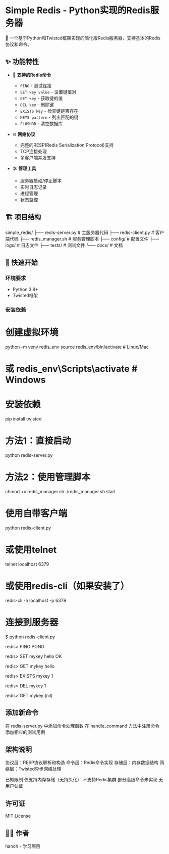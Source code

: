 # Simple Redis - Python实现的Redis服务器

🚀 一个基于Python和Twisted框架实现的简化版Redis服务器，支持基本的Redis协议和命令。

## ✨ 功能特性

- 🔧 **支持的Redis命令**
  - `PING` - 测试连接
  - `SET key value` - 设置键值对
  - `GET key` - 获取键的值
  - `DEL key` - 删除键
  - `EXISTS key` - 检查键是否存在
  - `KEYS pattern` - 列出匹配的键
  - `FLUSHDB` - 清空数据库

- 🌐 **网络协议**
  - 完整的RESP(Redis Serialization Protocol)支持
  - TCP连接处理
  - 多客户端并发支持

- 🛠️ **管理工具**
  - 服务器启动/停止脚本
  - 实时日志记录
  - 进程管理
  - 状态监控

## 🏗️ 项目结构
simple_redis/
├── redis-server.py # 主服务器代码
├── redis-client.py # 客户端代码
├── redis_manager.sh # 服务管理脚本
├── config/ # 配置文件
├── logs/ # 日志文件
├── tests/ # 测试文件
└── docs/ # 文档

## 🚀 快速开始

### 环境要求

- Python 3.8+
- Twisted框架

### 安装依赖

# 创建虚拟环境
python -m venv redis_env
source redis_env/bin/activate  # Linux/Mac
# 或 redis_env\Scripts\activate  # Windows

# 安装依赖
pip install twisted

# 方法1：直接启动
python redis-server.py

# 方法2：使用管理脚本
chmod +x redis_manager.sh
./redis_manager.sh start

# 使用自带客户端
python redis-client.py

# 或使用telnet
telnet localhost 6379

# 或使用redis-cli（如果安装了）
redis-cli -h localhost -p 6379

# 连接到服务器
$ python redis-client.py

redis> PING
PONG

redis> SET mykey hello
OK

redis> GET mykey
hello

redis> EXISTS mykey
1

redis> DEL mykey
1

redis> GET mykey
(nil)


## 添加新命令
在 redis-server.py 中添加命令处理函数
在 handle_command 方法中注册命令
添加相应的测试用例

## 架构说明
协议层：RESP协议解析和构造
命令层：Redis命令实现
存储层：内存数据结构
网络层：Twisted异步网络处理

已知限制
仅支持内存存储（无持久化）
不支持Redis集群
部分高级命令未实现
无用户认证

## 许可证
MIT License

## 👨‍💻 作者
hanch - 学习项目

